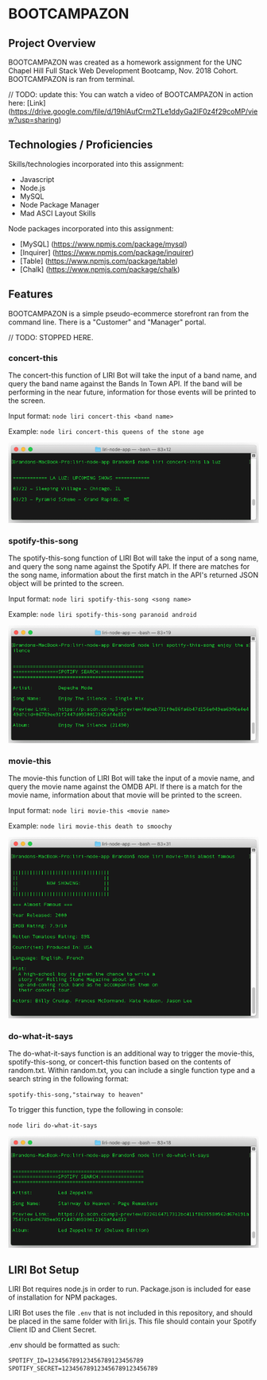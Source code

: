 # BOOTCAMPAZON


## Project Overview

BOOTCAMPAZON was created as a homework assignment for the UNC Chapel Hill Full Stack Web Development Bootcamp, Nov. 2018 Cohort. BOOTCAMPAZON is ran from terminal.

// TODO: update this:
You can watch a video of BOOTCAMPAZON in action here: [Link] (https://drive.google.com/file/d/19hlAufCrm2TLe1ddyGa2lF0z4f29coMP/view?usp=sharing)


## Technologies / Proficiencies

Skills/technologies incorporated into this assignment:
* Javascript
* Node.js
* MySQL
* Node Package Manager
* Mad ASCI Layout Skills

Node packages incorporated into this assignment:
* [MySQL] (https://www.npmjs.com/package/mysql)
* [Inquirer] (https://www.npmjs.com/package/inquirer)
* [Table] (https://www.npmjs.com/package/table)
* [Chalk] (https://www.npmjs.com/package/chalk)


## Features

BOOTCAMPAZON is a simple pseudo-ecommerce storefront ran from the command line. There is a "Customer" and "Manager" portal.

// TODO: STOPPED HERE.
### concert-this

The concert-this function of LIRI Bot will take the input of a band name, and query the band name against the Bands In Town API. If the band will be performing in the near future, information for those events will be printed to the screen. 

Input format:
`node liri concert-this <band name>`

Example:
`node liri concert-this queens of the stone age`

![Image of concert-this](https://raw.githubusercontent.com/tbrandonhowell/liri-node-app/master/images/concert-this.png)
      

### spotify-this-song

The spotify-this-song function of LIRI Bot will take the input of a song name, and query the song name against the Spotify API. If there are matches for the song name, information about the first match in the API's returned JSON object will be printed to the screen.

Input format:
`node liri spotify-this-song <song name>`

Example:
`node liri spotify-this-song paranoid android`

![Image of concert-this](https://raw.githubusercontent.com/tbrandonhowell/liri-node-app/master/images/spotify-this-song.png)


### movie-this

The movie-this function of LIRI Bot will take the input of a movie name, and query the movie name against the OMDB API. If there is a match for the movie name, information about that movie will be printed to the screen.

Input format:
`node liri movie-this <movie name>`

Example:
`node liri movie-this death to smoochy`

![Image of concert-this](https://raw.githubusercontent.com/tbrandonhowell/liri-node-app/master/images/movie-this.png)


### do-what-it-says

The do-what-it-says function is an additional way to trigger the movie-this, spotify-this-song, or concert-this function based on the contents of random.txt. Within random.txt, you can include a single function type and a search string in the following format:

`spotify-this-song,"stairway to heaven"`

To trigger this function, type the following in console:

`node liri do-what-it-says`

![Image of concert-this](https://raw.githubusercontent.com/tbrandonhowell/liri-node-app/master/images/do-what-it-says.png)


## LIRI Bot Setup

LIRI Bot requires node.js in order to run. Package.json is included for ease of installation for NPM packages. 

LIRI Bot uses the file `.env` that is not included in this repository, and should be placed in the same folder with liri.js. This file should contain your Spotify Client ID and Client Secret. 

.env should be formatted as such:

    SPOTIFY_ID=123456789123456789123456789
    SPOTIFY_SECRET=123456789123456789123456789


